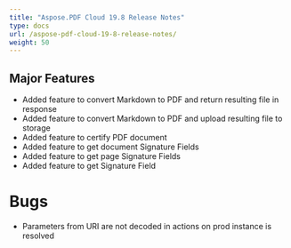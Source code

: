 ```yaml
---
title: "Aspose.PDF Cloud 19.8 Release Notes"
type: docs
url: /aspose-pdf-cloud-19-8-release-notes/
weight: 50
---
```


## **Major Features**
- Added feature to convert Markdown to PDF and return resulting file in response
- Added feature to convert Markdown to PDF and upload resulting file to storage
- Added feature to certify PDF document
- Added feature to get document Signature Fields
- Added feature to get page Signature Fields
- Added feature to get Signature Field
# **Bugs**

- Parameters from URI are not decoded in actions on prod instance is resolved
